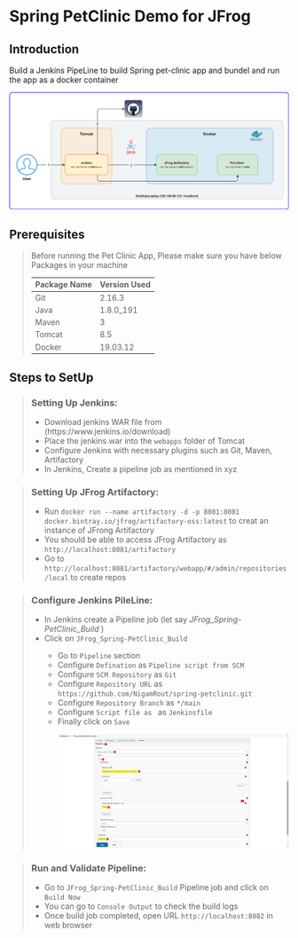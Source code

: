 
<!DOCTYPE html>
<html lang="en" data-color-mode="auto" data-light-theme="light" data-dark-theme="dark">
  <head>
    <meta charset="utf-8">
  <link rel="dns-prefetch" href="https://github.githubassets.com">
  <link rel="dns-prefetch" href="https://avatars.githubusercontent.com">
  <link rel="dns-prefetch" href="https://github-cloud.s3.amazonaws.com">
  <link rel="dns-prefetch" href="https://user-images.githubusercontent.com/">
  <link rel="preconnect" href="https://github.githubassets.com" crossorigin>
  <link rel="preconnect" href="https://avatars.githubusercontent.com">
  
  <title>spring-petclinic/readme.md at main · NigamRout/spring-petclinic</title>

<div class="clearfix new-discussion-timeline container-xl px-3 px-md-4 px-lg-5">
  <div id="repo-content-pjax-container" class="repository-content " >

<h1 dir="auto">Spring PetClinic Demo for JFrog</h1>

<h2 dir="auto">Introduction</h2>
<p dir="auto">Build a Jenkins PipeLine to build Spring pet-clinic app and bundel and run the app as a docker container</p>

<p><a target="_blank" rel="noopener noreferrer" href="https://github.com/NigamRout/spring-petclinic/blob/main/src/main/resources/static/resources/images/jFrog_Demo.png?raw=true"><img width="1242" alt="petclinic-screenshot" src="https://github.com/NigamRout/spring-petclinic/blob/main/src/main/resources/static/resources/images/jFrog_Demo.png?raw=true" style="max-width: 100%;"></a></p>

<h2 dir="auto">Prerequisites</h2>

<blockquote>
<p dir="auto">Before running the Pet Clinic App, Please make sure you have below Packages in your machine 
  <table>
    <thead>
      <tr> <th> Package Name </th>  <th> Version Used </th>  </tr>
    </thead>
    <tbody>
      <tr> <td> Git </td> <td> 2.16.3 </td> </tr> 
      <tr> <td> Java </td> <td> 1.8.0_191 </td> </tr>
      <tr> <td> Maven </td>  <td> 3 </td>  </tr>
      <tr> <td> Tomcat </td> <td> 8.5 </td> </tr>
      <tr> <td> Docker </td> <td> 19.03.12 </td> </tr>
    </tbody>
  </table>
</p>
</blockquote>


<h2 dir="auto">Steps to SetUp</h2>
<blockquote>
  <h3><p dir="auto">Setting Up Jenkins: </p></h3>
  <ul dir="auto">
    <li>Download jenkins WAR file from (https://www.jenkins.io/download)</li>
    <li>Place the jenkins.war into the <code>webapps</code> folder of Tomcat</li>
    <li>Configure Jenkins with necessary plugins such as Git, Maven, Artifactory</li>
    <li>In Jenkins, Create a pipeline job as mentioned in xyz </li>
  </ul>
</blockquote>

<blockquote>
  <h3><p dir="auto">Setting Up JFrog Artifactory: </p></h3>
  <ul dir="auto">
    <li>Run <code>docker run --name artifactory -d -p 8081:8081 docker.bintray.io/jfrog/artifactory-oss:latest</code> to creat an instance of JFrong Artifactory</li>
    <li>You should be able to access JFrog Artifactory as <code>http://localhost:8081/artifactory</code> </li>
    <li>Go to <code>http://localhost:8081/artifactory/webapp/#/admin/repositories/local</code> to create repos</li>
  </ul>
</blockquote>

<blockquote>
  <h3><p dir="auto">Configure Jenkins PileLine: </p></h3>
  <ul dir="auto">
    <li>In Jenkins create a Pipeline job (let say <i>JFrog_Spring-PetClinic_Build </i>)</li>
    <li>Click on <code>JFrog_Spring-PetClinic_Build</code> </li> 
      <ul dir="auto">
        <li>Go to <code>Pipeline</code> section </li>
        <li>Configure <code>Defination</code> as <code>Pipeline script from SCM</code></li>
        <li>Configure <code>SCM Repository</code> as <code>Git</code></li> 
        <li>Configure <code>Repository URL</code> as <code>https://github.com/NigamRout/spring-petclinic.git</code></li> 
        <li>Configure <code>Repository Branch</code> as <code>*/main</code></li> 
        <li>Configure <code>Script file as </code> as <code>Jenkinsfile</code></li> 
        <li>Finally click on <code>Save</code>
          <p><img width="1175" alt="petclinic-screenshot" src="https://github.com/NigamRout/spring-petclinic/blob/main/src/main/resources/static/resources/images/Jenkins_Job.png?raw=true" style="max-width: 100%;"></p>
        </li>
    </ul>
  </ul>
</blockquote>

<blockquote>
  <h3><p dir="auto">Run and Validate Pipeline:</p></h3>
  <ul dir="auto">
    <li>Go to <code>JFrog_Spring-PetClinic_Build</code> Pipeline job and click on <code>Build Now</code></li>
    <li>You can go to <code>Console Output</code> to check the build logs</li>
    <li>Once build job completed, open URL <code>http://localhost:8082</code> in web browser</li>
  </ul>
</blockquote>

</div>
</readme-toc>
</div>
</div>
</div>

  </div>

  </div>

  </body>
</html>


